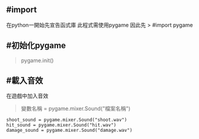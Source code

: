 ## #import
在python一開始先宣告函式庫
此程式需使用pygame
因此先 > #import pygame

## #初始化pygame
> pygame.init()

## #載入音效
在遊戲中加入音效
> 變數名稱 = pygame.mixer.Sound("檔案名稱")
```
shoot_sound = pygame.mixer.Sound("shoot.wav")
hit_sound = pygame.mixer.Sound("hit.wav")
damage_sound = pygame.mixer.Sound("damage.wav")